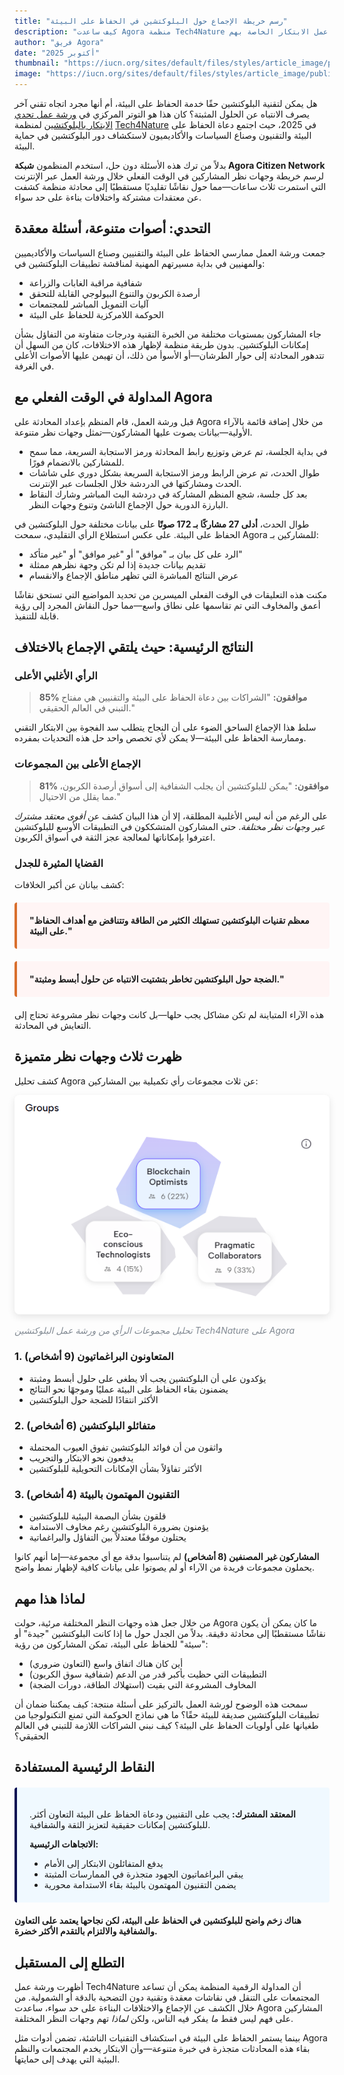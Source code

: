 ```yaml
---
title: "رسم خريطة الإجماع حول البلوكتشين في الحفاظ على البيئة"
description: "كيف ساعدت Agora منظمة Tech4Nature في التنقل بين وجهات نظر متنوعة حول تقنية البلوكتشين خلال ورشة عمل الابتكار الخاصة بهم."
author: "فريق Agora"
date: "أكتوبر 2025"
thumbnail: "https://iucn.org/sites/default/files/styles/article_image/public/2025-08/006_flona_carajas_joao-marcos-rosac-1.jpg?h=4cc6839d&itok=2_-LFOvZ"
image: "https://iucn.org/sites/default/files/styles/article_image/public/2025-08/006_flona_carajas_joao-marcos-rosac-1.jpg?h=4cc6839d&itok=2_-LFOvZ"
---
```


هل يمكن لتقنية البلوكتشين حقًا خدمة الحفاظ على البيئة، أم أنها مجرد اتجاه تقني آخر يصرف الانتباه عن الحلول المثبتة؟ كان هذا هو التوتر المركزي في [ورشة عمل تحدي الابتكار بالبلوكتشين](https://iucn.org/blog/202510/spark-spotlight-tech4nature-innovation-journey-continues-shape-conservations-future) لمنظمة [Tech4Nature](https://www.tech4nature.org/) في 2025، حيث اجتمع دعاة الحفاظ على البيئة والتقنيون وصناع السياسات والأكاديميون لاستكشاف دور البلوكتشين في حماية البيئة.

بدلاً من ترك هذه الأسئلة دون حل، استخدم المنظمون **شبكة Agora Citizen Network** لرسم خريطة وجهات نظر المشاركين في الوقت الفعلي خلال ورشة العمل عبر الإنترنت التي استمرت ثلاث ساعات—مما حول نقاشًا تقليديًا مستقطبًا إلى محادثة منظمة كشفت عن معتقدات مشتركة واختلافات بناءة على حد سواء.

## التحدي: أصوات متنوعة، أسئلة معقدة

جمعت ورشة العمل ممارسي الحفاظ على البيئة والتقنيين وصناع السياسات والأكاديميين والمهنيين في بداية مسيرتهم المهنية لمناقشة تطبيقات البلوكتشين في:

- شفافية مراقبة الغابات والزراعة
- أرصدة الكربون والتنوع البيولوجي القابلة للتحقق
- آليات التمويل المباشر للمجتمعات
- الحوكمة اللامركزية للحفاظ على البيئة

جاء المشاركون بمستويات مختلفة من الخبرة التقنية ودرجات متفاوتة من التفاؤل بشأن إمكانات البلوكتشين. بدون طريقة منظمة لإظهار هذه الاختلافات، كان من السهل أن تتدهور المحادثة إلى حوار الطرشان—أو الأسوأ من ذلك، أن تهيمن عليها الأصوات الأعلى في الغرفة.

## المداولة في الوقت الفعلي مع Agora

قبل ورشة العمل، قام المنظم بإعداد المحادثة على Agora من خلال إضافة قائمة بالآراء الأولية—بيانات يصوت عليها المشاركون—تمثل وجهات نظر متنوعة.

- في بداية الجلسة، تم عرض وتوزيع رابط المحادثة ورمز الاستجابة السريعة، مما سمح للمشاركين بالانضمام فورًا.
- طوال الحدث، تم عرض الرابط ورمز الاستجابة السريعة بشكل دوري على شاشات الحدث ومشاركتها في الدردشة خلال الجلسات عبر الإنترنت.
- بعد كل جلسة، شجع المنظم المشاركة في دردشة البث المباشر وشارك النقاط البارزة الدورية حول الإجماع الناشئ وتنوع وجهات النظر.

طوال الحدث، **أدلى 27 مشاركًا بـ 172 صوتًا** على بيانات مختلفة حول البلوكتشين في الحفاظ على البيئة. على عكس استطلاع الرأي التقليدي، سمحت Agora للمشاركين بـ:

- الرد على كل بيان بـ "موافق" أو "غير موافق" أو "غير متأكد"
- تقديم بيانات جديدة إذا لم تكن وجهة نظرهم ممثلة
- عرض النتائج المباشرة التي تظهر مناطق الإجماع والانقسام

مكنت هذه التعليقات في الوقت الفعلي الميسرين من تحديد المواضيع التي تستحق نقاشًا أعمق والمخاوف التي تم تقاسمها على نطاق واسع—مما حول النقاش المجرد إلى رؤية قابلة للتنفيذ.

## النتائج الرئيسية: حيث يلتقي الإجماع بالاختلاف

### الرأي الأغلبي الأعلى

> **85% موافقون:** "الشراكات بين دعاة الحفاظ على البيئة والتقنيين هي مفتاح التبني في العالم الحقيقي."

سلط هذا الإجماع الساحق الضوء على أن النجاح يتطلب سد الفجوة بين الابتكار التقني وممارسة الحفاظ على البيئة—لا يمكن لأي تخصص واحد حل هذه التحديات بمفرده.

### الإجماع الأعلى بين المجموعات

> **81% موافقون:** "يمكن للبلوكتشين أن يجلب الشفافية إلى أسواق أرصدة الكربون، مما يقلل من الاحتيال."

على الرغم من أنه ليس الأغلبية المطلقة، إلا أن هذا البيان كشف عن *أقوى معتقد مشترك عبر وجهات نظر مختلفة*. حتى المشاركون المتشككون في التطبيقات الأوسع للبلوكتشين اعترفوا بإمكاناتها لمعالجة عجز الثقة في أسواق الكربون.

### القضايا المثيرة للجدل

كشف بيانان عن أكبر الخلافات:

<div style="background: #fff5f5; border-left: 4px solid #d96f2d; padding: 20px; margin: 20px 0; border-radius: 4px;">
  <p style="margin: 0;"><strong>"معظم تقنيات البلوكتشين تستهلك الكثير من الطاقة وتتناقض مع أهداف الحفاظ على البيئة."</strong></p>
</div>

<div style="background: #fff5f5; border-left: 4px solid #d96f2d; padding: 20px; margin: 20px 0; border-radius: 4px;">
  <p style="margin: 0;"><strong>"الضجة حول البلوكتشين تخاطر بتشتيت الانتباه عن حلول أبسط ومثبتة."</strong></p>
</div>

هذه الآراء المتباينة لم تكن مشاكل يجب حلها—بل كانت وجهات نظر مشروعة تحتاج إلى التعايش في المحادثة.

## ظهرت ثلاث وجهات نظر متميزة

كشف تحليل Agora عن ثلاث مجموعات رأي تكميلية بين المشاركين:

<div class="text-center my-4">
  <img src="/images/tech4nature-analysis.png" alt="تحليل مجموعات الرأي من Agora يظهر ثلاث مجموعات" class="img-fluid" style="max-width: 100%; border-radius: 8px; box-shadow: 0 4px 12px rgba(0, 0, 0, 0.1);">
  <p class="mt-2" style="font-size: 14px; color: #818992; font-style: italic;">تحليل مجموعات الرأي من ورشة عمل البلوكتشين Tech4Nature على Agora</p>
</div>

### 1. المتعاونون البراغماتيون (9 أشخاص)
- يؤكدون على أن البلوكتشين يجب ألا يطغى على حلول أبسط ومثبتة
- يضمنون بقاء الحفاظ على البيئة عمليًا وموجهًا نحو النتائج
- الأكثر انتقادًا للضجة حول البلوكتشين

### 2. متفائلو البلوكتشين (6 أشخاص)
- واثقون من أن فوائد البلوكتشين تفوق العيوب المحتملة
- يدفعون نحو الابتكار والتجريب
- الأكثر تفاؤلاً بشأن الإمكانات التحويلية للبلوكتشين

### 3. التقنيون المهتمون بالبيئة (4 أشخاص)
- قلقون بشأن البصمة البيئية للبلوكتشين
- يؤمنون بضرورة البلوكتشين رغم مخاوف الاستدامة
- يحتلون موقفًا معتدلاً بين التفاؤل والبراغماتية

**المشاركون غير المصنفين (8 أشخاص)** لم يتناسبوا بدقة مع أي مجموعة—إما أنهم كانوا يحملون مجموعات فريدة من الآراء أو لم يصوتوا على بيانات كافية لإظهار نمط واضح.

## لماذا هذا مهم

من خلال جعل هذه وجهات النظر المختلفة مرئية، حولت Agora ما كان يمكن أن يكون نقاشًا مستقطبًا إلى محادثة دقيقة. بدلاً من الجدل حول ما إذا كانت البلوكتشين "جيدة" أو "سيئة" للحفاظ على البيئة، تمكن المشاركون من رؤية:

- أين كان هناك اتفاق واسع (التعاون ضروري)
- التطبيقات التي حظيت بأكبر قدر من الدعم (شفافية سوق الكربون)
- المخاوف المشروعة التي بقيت (استهلاك الطاقة، دورات الضجة)

سمحت هذه الوضوح لورشة العمل بالتركيز على أسئلة منتجة: كيف يمكننا ضمان أن تطبيقات البلوكتشين صديقة للبيئة حقًا؟ ما هي نماذج الحوكمة التي تمنع التكنولوجيا من طغيانها على أولويات الحفاظ على البيئة؟ كيف نبني الشراكات اللازمة للتبني في العالم الحقيقي؟

## النقاط الرئيسية المستفادة

<div style="background: #f0f9ff; border-left: 4px solid #090F53; padding: 20px; margin: 20px 0; border-radius: 4px;">
  <p style="margin-bottom: 10px;"><strong>المعتقد المشترك:</strong> يجب على التقنيين ودعاة الحفاظ على البيئة التعاون أكثر. للبلوكتشين إمكانات حقيقية لتعزيز الثقة والشفافية.</p>
  <p style="margin-bottom: 10px;"><strong>الاتجاهات الرئيسية:</strong></p>
  <ul style="margin-bottom: 0;">
    <li>يدفع المتفائلون الابتكار إلى الأمام</li>
    <li>يبقي البراغماتيون الجهود متجذرة في الممارسات المثبتة</li>
    <li>يضمن التقنيون المهتمون بالبيئة بقاء الاستدامة محورية</li>
  </ul>
</div>

**هناك زخم واضح للبلوكتشين في الحفاظ على البيئة، لكن نجاحها يعتمد على التعاون والشفافية والالتزام بالتقدم الأكثر خضرة.**

## التطلع إلى المستقبل

أظهرت ورشة عمل Tech4Nature أن المداولة الرقمية المنظمة يمكن أن تساعد المجتمعات على التنقل في نقاشات معقدة وتقنية دون التضحية بالدقة أو الشمولية. من خلال الكشف عن الإجماع والاختلافات البناءة على حد سواء، ساعدت Agora المشاركين على فهم ليس فقط *ما* يفكر فيه الناس، ولكن *لماذا* تهم وجهات النظر المختلفة.

بينما يستمر الحفاظ على البيئة في استكشاف التقنيات الناشئة، تضمن أدوات مثل Agora بقاء هذه المحادثات متجذرة في خبرة متنوعة—وأن الابتكار يخدم المجتمعات والنظم البيئية التي يهدف إلى حمايتها.

